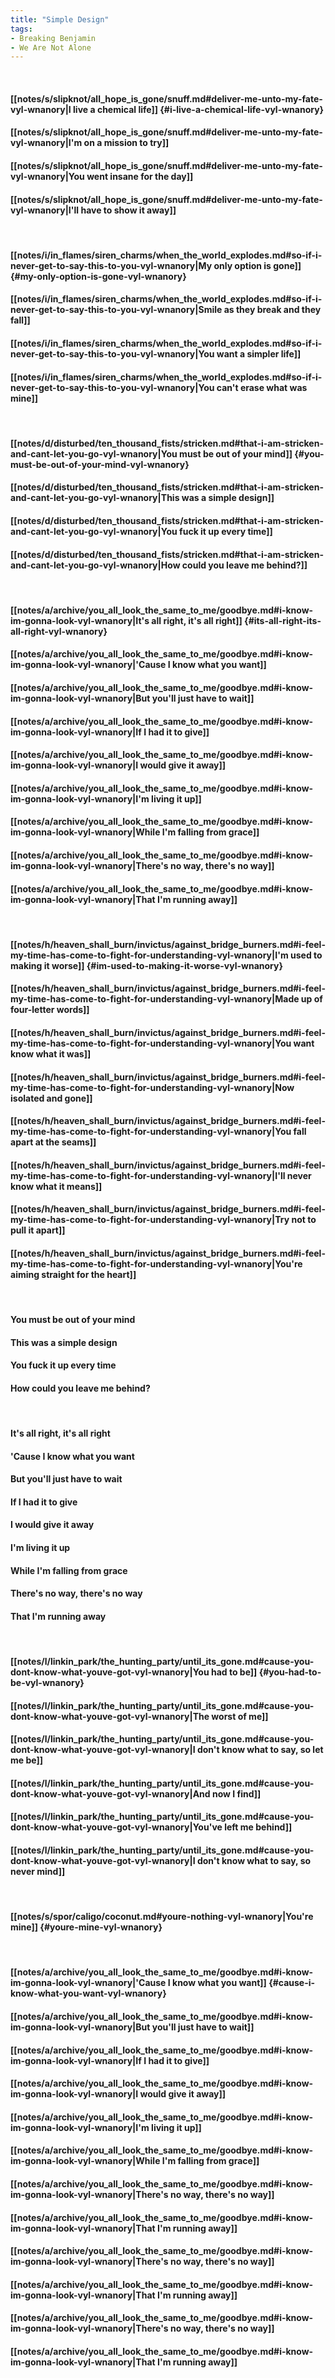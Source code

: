 ```yaml
---
title: "Simple Design"
tags:
- Breaking Benjamin
- We Are Not Alone
---
```

&nbsp;
#### [[notes/s/slipknot/all_hope_is_gone/snuff.md#deliver-me-unto-my-fate-vyl-wnanory|I live a chemical life]] {#i-live-a-chemical-life-vyl-wnanory}
#### [[notes/s/slipknot/all_hope_is_gone/snuff.md#deliver-me-unto-my-fate-vyl-wnanory|I'm on a mission to try]]
#### [[notes/s/slipknot/all_hope_is_gone/snuff.md#deliver-me-unto-my-fate-vyl-wnanory|You went insane for the day]]
#### [[notes/s/slipknot/all_hope_is_gone/snuff.md#deliver-me-unto-my-fate-vyl-wnanory|I'll have to show it away]]
&nbsp;
#### [[notes/i/in_flames/siren_charms/when_the_world_explodes.md#so-if-i-never-get-to-say-this-to-you-vyl-wnanory|My only option is gone]] {#my-only-option-is-gone-vyl-wnanory}
#### [[notes/i/in_flames/siren_charms/when_the_world_explodes.md#so-if-i-never-get-to-say-this-to-you-vyl-wnanory|Smile as they break and they fall]]
#### [[notes/i/in_flames/siren_charms/when_the_world_explodes.md#so-if-i-never-get-to-say-this-to-you-vyl-wnanory|You want a simpler life]]
#### [[notes/i/in_flames/siren_charms/when_the_world_explodes.md#so-if-i-never-get-to-say-this-to-you-vyl-wnanory|You can't erase what was mine]]
&nbsp;
#### [[notes/d/disturbed/ten_thousand_fists/stricken.md#that-i-am-stricken-and-cant-let-you-go-vyl-wnanory|You must be out of your mind]] {#you-must-be-out-of-your-mind-vyl-wnanory}
#### [[notes/d/disturbed/ten_thousand_fists/stricken.md#that-i-am-stricken-and-cant-let-you-go-vyl-wnanory|This was a simple design]]
#### [[notes/d/disturbed/ten_thousand_fists/stricken.md#that-i-am-stricken-and-cant-let-you-go-vyl-wnanory|You fuck it up every time]]
#### [[notes/d/disturbed/ten_thousand_fists/stricken.md#that-i-am-stricken-and-cant-let-you-go-vyl-wnanory|How could you leave me behind?]]
&nbsp;
#### [[notes/a/archive/you_all_look_the_same_to_me/goodbye.md#i-know-im-gonna-look-vyl-wnanory|It's all right, it's all right]] {#its-all-right-its-all-right-vyl-wnanory}
#### [[notes/a/archive/you_all_look_the_same_to_me/goodbye.md#i-know-im-gonna-look-vyl-wnanory|'Cause I know what you want]]
#### [[notes/a/archive/you_all_look_the_same_to_me/goodbye.md#i-know-im-gonna-look-vyl-wnanory|But you'll just have to wait]]
#### [[notes/a/archive/you_all_look_the_same_to_me/goodbye.md#i-know-im-gonna-look-vyl-wnanory|If I had it to give]]
#### [[notes/a/archive/you_all_look_the_same_to_me/goodbye.md#i-know-im-gonna-look-vyl-wnanory|I would give it away]]
#### [[notes/a/archive/you_all_look_the_same_to_me/goodbye.md#i-know-im-gonna-look-vyl-wnanory|I'm living it up]]
#### [[notes/a/archive/you_all_look_the_same_to_me/goodbye.md#i-know-im-gonna-look-vyl-wnanory|While I'm falling from grace]]
#### [[notes/a/archive/you_all_look_the_same_to_me/goodbye.md#i-know-im-gonna-look-vyl-wnanory|There's no way, there's no way]]
#### [[notes/a/archive/you_all_look_the_same_to_me/goodbye.md#i-know-im-gonna-look-vyl-wnanory|That I'm running away]]
&nbsp;
#### [[notes/h/heaven_shall_burn/invictus/against_bridge_burners.md#i-feel-my-time-has-come-to-fight-for-understanding-vyl-wnanory|I'm used to making it worse]] {#im-used-to-making-it-worse-vyl-wnanory}
#### [[notes/h/heaven_shall_burn/invictus/against_bridge_burners.md#i-feel-my-time-has-come-to-fight-for-understanding-vyl-wnanory|Made up of four-letter words]]
#### [[notes/h/heaven_shall_burn/invictus/against_bridge_burners.md#i-feel-my-time-has-come-to-fight-for-understanding-vyl-wnanory|You want know what it was]]
#### [[notes/h/heaven_shall_burn/invictus/against_bridge_burners.md#i-feel-my-time-has-come-to-fight-for-understanding-vyl-wnanory|Now isolated and gone]]
#### [[notes/h/heaven_shall_burn/invictus/against_bridge_burners.md#i-feel-my-time-has-come-to-fight-for-understanding-vyl-wnanory|You fall apart at the seams]]
#### [[notes/h/heaven_shall_burn/invictus/against_bridge_burners.md#i-feel-my-time-has-come-to-fight-for-understanding-vyl-wnanory|I'll never know what it means]]
#### [[notes/h/heaven_shall_burn/invictus/against_bridge_burners.md#i-feel-my-time-has-come-to-fight-for-understanding-vyl-wnanory|Try not to pull it apart]]
#### [[notes/h/heaven_shall_burn/invictus/against_bridge_burners.md#i-feel-my-time-has-come-to-fight-for-understanding-vyl-wnanory|You're aiming straight for the heart]]
&nbsp;
#### You must be out of your mind
#### This was a simple design
#### You fuck it up every time
#### How could you leave me behind?
&nbsp;
#### It's all right, it's all right
#### 'Cause I know what you want
#### But you'll just have to wait
#### If I had it to give
#### I would give it away
#### I'm living it up
#### While I'm falling from grace
#### There's no way, there's no way
#### That I'm running away
&nbsp;
#### [[notes/l/linkin_park/the_hunting_party/until_its_gone.md#cause-you-dont-know-what-youve-got-vyl-wnanory|You had to be]] {#you-had-to-be-vyl-wnanory}
#### [[notes/l/linkin_park/the_hunting_party/until_its_gone.md#cause-you-dont-know-what-youve-got-vyl-wnanory|The worst of me]]
#### [[notes/l/linkin_park/the_hunting_party/until_its_gone.md#cause-you-dont-know-what-youve-got-vyl-wnanory|I don't know what to say, so let me be]]
#### [[notes/l/linkin_park/the_hunting_party/until_its_gone.md#cause-you-dont-know-what-youve-got-vyl-wnanory|And now I find]]
#### [[notes/l/linkin_park/the_hunting_party/until_its_gone.md#cause-you-dont-know-what-youve-got-vyl-wnanory|You've left me behind]]
#### [[notes/l/linkin_park/the_hunting_party/until_its_gone.md#cause-you-dont-know-what-youve-got-vyl-wnanory|I don't know what to say, so never mind]]
&nbsp;
#### [[notes/s/spor/caligo/coconut.md#youre-nothing-vyl-wnanory|You're mine]] {#youre-mine-vyl-wnanory}
&nbsp;
#### [[notes/a/archive/you_all_look_the_same_to_me/goodbye.md#i-know-im-gonna-look-vyl-wnanory|'Cause I know what you want]] {#cause-i-know-what-you-want-vyl-wnanory}
#### [[notes/a/archive/you_all_look_the_same_to_me/goodbye.md#i-know-im-gonna-look-vyl-wnanory|But you'll just have to wait]]
#### [[notes/a/archive/you_all_look_the_same_to_me/goodbye.md#i-know-im-gonna-look-vyl-wnanory|If I had it to give]]
#### [[notes/a/archive/you_all_look_the_same_to_me/goodbye.md#i-know-im-gonna-look-vyl-wnanory|I would give it away]]
#### [[notes/a/archive/you_all_look_the_same_to_me/goodbye.md#i-know-im-gonna-look-vyl-wnanory|I'm living it up]]
#### [[notes/a/archive/you_all_look_the_same_to_me/goodbye.md#i-know-im-gonna-look-vyl-wnanory|While I'm falling from grace]]
#### [[notes/a/archive/you_all_look_the_same_to_me/goodbye.md#i-know-im-gonna-look-vyl-wnanory|There's no way, there's no way]]
#### [[notes/a/archive/you_all_look_the_same_to_me/goodbye.md#i-know-im-gonna-look-vyl-wnanory|That I'm running away]]
#### [[notes/a/archive/you_all_look_the_same_to_me/goodbye.md#i-know-im-gonna-look-vyl-wnanory|There's no way, there's no way]]
#### [[notes/a/archive/you_all_look_the_same_to_me/goodbye.md#i-know-im-gonna-look-vyl-wnanory|That I'm running away]]
#### [[notes/a/archive/you_all_look_the_same_to_me/goodbye.md#i-know-im-gonna-look-vyl-wnanory|There's no way, there's no way]]
#### [[notes/a/archive/you_all_look_the_same_to_me/goodbye.md#i-know-im-gonna-look-vyl-wnanory|That I'm running away]]
